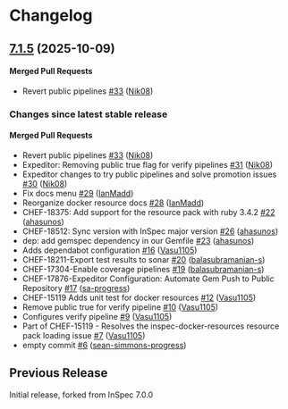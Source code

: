 # Changelog

<!-- latest_release 7.1.5 -->
## [7.1.5](https://github.com/inspec/inspec-docker-resources/tree/7.1.5) (2025-10-09)

#### Merged Pull Requests
- Revert public pipelines [#33](https://github.com/inspec/inspec-docker-resources/pull/33) ([Nik08](https://github.com/Nik08))
<!-- latest_release -->

<!-- release_rollup -->
### Changes since latest stable release

#### Merged Pull Requests
- Revert public pipelines [#33](https://github.com/inspec/inspec-docker-resources/pull/33) ([Nik08](https://github.com/Nik08)) <!-- 7.1.5 -->
- Expeditor: Removing public true flag for verify pipelines [#31](https://github.com/inspec/inspec-docker-resources/pull/31) ([Nik08](https://github.com/Nik08)) <!-- 7.1.4 -->
- Expeditor changes to try public pipelines and solve promotion issues [#30](https://github.com/inspec/inspec-docker-resources/pull/30) ([Nik08](https://github.com/Nik08)) <!-- 7.1.3 -->
- Fix docs menu [#29](https://github.com/inspec/inspec-docker-resources/pull/29) ([IanMadd](https://github.com/IanMadd)) <!-- 7.1.2 -->
- Reorganize docker resource docs [#28](https://github.com/inspec/inspec-docker-resources/pull/28) ([IanMadd](https://github.com/IanMadd)) <!-- 7.1.1 -->
- CHEF-18375: Add support for the resource pack with ruby 3.4.2 [#22](https://github.com/inspec/inspec-docker-resources/pull/22) ([ahasunos](https://github.com/ahasunos)) <!-- 7.1.0 -->
- CHEF-18512: Sync version with InSpec major version [#26](https://github.com/inspec/inspec-docker-resources/pull/26) ([ahasunos](https://github.com/ahasunos)) <!-- 7.0.0 -->
- dep: add gemspec dependency in our Gemfile [#23](https://github.com/inspec/inspec-docker-resources/pull/23) ([ahasunos](https://github.com/ahasunos)) <!-- 0.3.9 -->
- Adds dependabot configuration [#16](https://github.com/inspec/inspec-docker-resources/pull/16) ([Vasu1105](https://github.com/Vasu1105)) <!-- 0.3.8 -->
- CHEF-18211-Export test results to sonar [#20](https://github.com/inspec/inspec-docker-resources/pull/20) ([balasubramanian-s](https://github.com/balasubramanian-s)) <!-- 0.3.7 -->
- CHEF-17304-Enable coverage pipelines [#19](https://github.com/inspec/inspec-docker-resources/pull/19) ([balasubramanian-s](https://github.com/balasubramanian-s)) <!-- 0.3.6 -->
-  CHEF-17876-Expeditor Configuration: Automate Gem Push to Public Repository [#17](https://github.com/inspec/inspec-docker-resources/pull/17) ([sa-progress](https://github.com/sa-progress)) <!-- 0.3.5 -->
- CHEF-15119 Adds unit test for docker resources [#12](https://github.com/inspec/inspec-docker-resources/pull/12) ([Vasu1105](https://github.com/Vasu1105)) <!-- 0.3.4 -->
- Remove public true for verify pipeline [#10](https://github.com/inspec/inspec-docker-resources/pull/10) ([Vasu1105](https://github.com/Vasu1105)) <!-- 0.3.3 -->
- Configures verify pipeline [#9](https://github.com/inspec/inspec-docker-resources/pull/9) ([Vasu1105](https://github.com/Vasu1105)) <!-- 0.3.2 -->
- Part of CHEF-15119 - Resolves the inspec-docker-resources resource pack loading issue [#7](https://github.com/inspec/inspec-docker-resources/pull/7) ([Vasu1105](https://github.com/Vasu1105)) <!-- 0.3.1 -->
- empty commit [#6](https://github.com/inspec/inspec-docker-resources/pull/6) ([sean-simmons-progress](https://github.com/sean-simmons-progress)) <!-- 0.3.0 -->
<!-- release_rollup -->

<!-- latest_stable_release -->
<!-- latest_stable_release -->

## Previous Release

Initial release, forked from InSpec 7.0.0